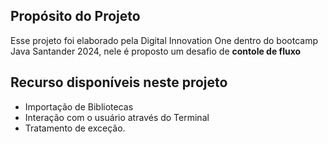 ## Propósito do Projeto 

Esse projeto foi elaborado pela Digital Innovation One dentro do bootcamp Java Santander 2024, nele é proposto um desafio de **contole de fluxo** 

## Recurso disponíveis neste projeto

* Importação de Bibliotecas
* Interação com o usuário através do Terminal
* Tratamento de exceção.
